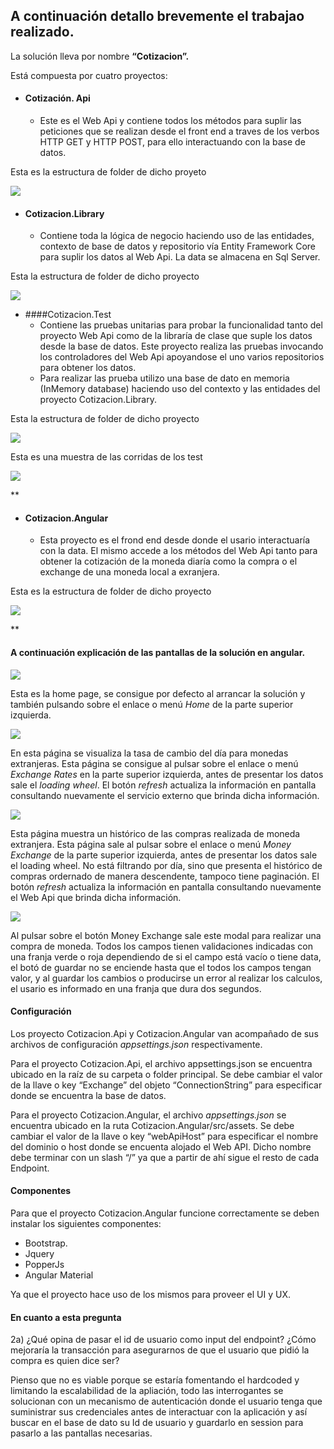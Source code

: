 ## A continuación detallo brevemente el trabajao realizado.

La solución lleva por nombre **“Cotizacion”.**

Está compuesta por cuatro proyectos:

- #### Cotización. Api
  - Este es el Web Api y contiene todos los métodos para suplir las peticiones que se realizan desde el front end a traves de los verbos HTTP GET y HTTP POST, para ello interactuando con la base de datos.

Esta es la estructura de folder de dicho proyeto

![](Images/Aspose.Words.9cdce16e-2c41-4678-883e-3e3a13611573.001.png)


- #### Cotizacion.Library
  - Contiene toda la lógica de negocio haciendo uso de las entidades, contexto de base de datos y repositorio vía Entity Framework Core para suplir los datos al Web Api. La data se almacena en Sql Server.

Esta la estructura de folder de dicho proyecto	

![](Images/Aspose.Words.9cdce16e-2c41-4678-883e-3e3a13611573.002.png)

- ####Cotizacion.Test
  - Contiene las pruebas unitarias para probar la funcionalidad tanto del proyecto Web Api como de la libraría de clase que suple los datos desde la base de datos. Este proyecto realiza las pruebas invocando los controladores del Web Api apoyandose el uno varios repositorios para obtener los datos.
  - Para realizar las prueba utilizo una base de dato en memoria (InMemory database) haciendo uso del contexto y las entidades del proyecto Cotizacion.Library.

Esta la estructura de folder de dicho proyecto

![](Images/Aspose.Words.9cdce16e-2c41-4678-883e-3e3a13611573.003.png)

Esta es una muestra de las corridas de los test

![](Images/Aspose.Words.9cdce16e-2c41-4678-883e-3e3a13611573.004.png)

**

- #### Cotizacion.Angular
  - Esta proyecto es el frond end desde donde el usario interactuaría con la data. El mismo  accede a los métodos del Web Api tanto para obtener la cotización de la moneda diaría como la compra o el exchange de una moneda local a exranjera.

Esta es la estructura de folder de dicho proyecto

![](Images/Aspose.Words.9cdce16e-2c41-4678-883e-3e3a13611573.005.png)

**

#### A continuación explicación de las pantallas de la solución en angular.

![](Images/Aspose.Words.9cdce16e-2c41-4678-883e-3e3a13611573.006.png)

Esta es la home page, se consigue por defecto al arrancar la solución y también pulsando sobre el enlace o menú *Home* de la parte superior izquierda.

![](Images/Aspose.Words.9cdce16e-2c41-4678-883e-3e3a13611573.007.png)

En esta página se visualiza la tasa de cambio del día para monedas extranjeras. Esta página se consigue al pulsar sobre el enlace o menú *Exchange Rates* en la parte superior izquierda, antes de presentar los datos sale el *loading wheel*. El botón *refresh* actualiza la información en pantalla consultando nuevamente el servicio externo que brinda dicha información.

![](Images/Aspose.Words.9cdce16e-2c41-4678-883e-3e3a13611573.008.png)

Esta página muestra un histórico de las compras realizada de moneda extranjera. Esta página sale al pulsar sobre el enlace o menú *Money Exchange* de la parte superior izquierda, antes de presentar los datos sale el loading wheel. No está filtrando por día, sino que presenta el histórico de compras ordernado de manera descendente, tampoco tiene paginación. El botón *refresh* actualiza la información en pantalla consultando nuevamente el Web Api que brinda dicha información. 

![](Images/Aspose.Words.9cdce16e-2c41-4678-883e-3e3a13611573.009.png)

Al pulsar sobre el botón Money Exchange sale este modal para realizar una compra de moneda. Todos los campos tienen validaciones indicadas con una franja verde o roja dependiendo de si el campo está vacío o tiene data, el botó de guardar no se enciende hasta que el todos los campos tengan valor, y al guardar los cambios o producirse un error al realizar los calculos, el usario es informado en una franja que dura dos segundos.

#### Configuración

Los proyecto Cotizacion.Api y Cotizacion.Angular van acompañado de sus archivos de configuración *appsettings.json* respectivamente.

Para el proyecto Cotizacion.Api, el archivo appsettings.json se encuentra ubicado en la raíz de su carpeta o folder principal. Se debe cambiar el valor de la llave o key “Exchange” del objeto “ConnectionString” para especificar donde se encuentra la base de datos.

Para el proyecto Cotizacion.Angular, el archivo *appsettings.json* se encuentra ubicado en la ruta Cotizacion.Angular/src/assets. Se debe cambiar el valor de la llave o key “webApiHost” para especificar el nombre del dominio o host donde se encuenta alojado el Web API. Dicho nombre debe terminar con un slash “/” ya que a partir de ahí sigue el resto de cada Endpoint.

#### Componentes

Para que el proyecto Cotizacion.Angular funcione correctamente se deben instalar los siguientes componentes:

- Bootstrap.
- Jquery
- PopperJs
- Angular Material

Ya que el proyecto hace uso de los mismos para proveer el UI y UX.

#### En cuanto a esta pregunta

2a) ¿Qué opina de pasar el id de usuario como input del endpoint? ¿Cómo mejoraría la transacción para asegurarnos de que el usuario que pidió la compra es quien dice ser?

Pienso que no es viable porque se estaría fomentando el hardcoded y limitando la escalabilidad de la apliación, todo las interrogantes se solucionan con un mecanismo de autenticación donde el usuario tenga que suministrar sus credenciales antes de interactuar con la aplicación y así buscar en el base de dato su Id de usuario y guardarlo en session para pasarlo a las pantallas necesarias.